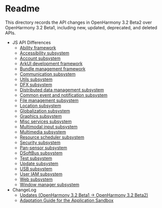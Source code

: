 # Readme

This directory records the API changes in OpenHarmony 3.2 Beta2 over OpenHarmony 3.2 Beta1, including new, updated, deprecated, and deleted APIs. 

- JS API Differences
  - [Ability framework](js-apidiff-ability.md)
  - [Accessibility subsystem](js-apidiff-accessibility.md)
  - [Account subsystem](js-apidiff-account.md)
  - [ArkUI development framework](js-apidiff-arkui.md)
  - [Bundle management framework](js-apidiff-bundle.md)
  - [Communication subsystem](js-apidiff-communicate.md)
  - [Utils subsystem](js-apidiff-compiler-and-runtime.md)
  - [DFX subsystem](js-apidiff-dfx.md)
  - [Distributed data management subsystem](js-apidiff-distributed-data.md)
  - [Common event and notification subsystem](js-apidiff-event-and-notification.md)
  - [File management subsystem](js-apidiff-file-management.md)
  - [Location subsystem](js-apidiff-geolocation.md)
  - [Globalization subsystem](js-apidiff-global.md)
  - [Graphics subsystem](js-apidiff-graphic.md)
  - [Misc services subsystem](js-apidiff-misc.md)
  - [Multimodal input subsystem](js-apidiff-multi-modal-input.md)
  - [Multimedia subsystem](js-apidiff-multimedia.md)
  - [Resource scheduler subsystem](js-apidiff-resource-scheduler.md)
  - [Security subsystem](js-apidiff-security.md)
  - [Pan-sensor subsystem](js-apidiff-sensor.md)
  - [DSoftBus subsystem](js-apidiff-soft-bus.md)
  - [Test subsystem](js-apidiff-unitest.md)
  - [Update subsystem](js-apidiff-update.md)
  - [USB subsystem](js-apidiff-usb.md)
  - [User IAM subsystem](js-apidiff-user-authentication.md)
  - [Web subsystem](js-apidiff-web.md)
  - [Window manager subsystem](js-apidiff-window.md)
- ChangeLog
  - [Updates (OpenHarmony 3.2 Beta1 -> OpenHarmony 3.2 Beta2)](changelog-v3.2-beta2.md)
  - [Adaptation Guide for the Application Sandbox](application-sandbox-adaptation-guide.md)

